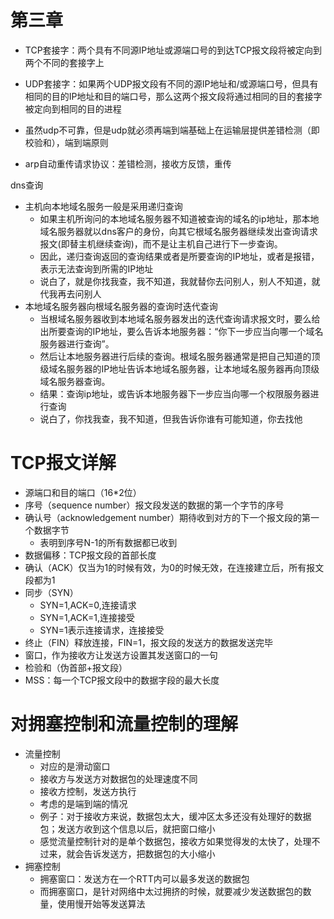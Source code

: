 # 第三章

- TCP套接字：两个具有不同源IP地址或源端口号的到达TCP报文段将被定向到两个不同的套接字上
- UDP套接字：如果两个UDP报文段有不同的源IP地址和/或源端口号，但具有相同的目的IP地址和目的端口号，那么这两个报文段将通过相同的目的套接字被定向到相同的目的进程

- 虽然udp不可靠，但是udp就必须再端到端基础上在运输层提供差错检测（即校验和），端到端原则
- arp自动重传请求协议：差错检测，接收方反馈，重传



dns查询

- 主机向本地域名服务一般是采用递归查询
  - 如果主机所询问的本地域名服务器不知道被查询的域名的ip地址，那本地域名服务器就以dns客户的身份，向其它根域名服务器继续发出查询请求报文(即替主机继续查询)，而不是让主机自己进行下一步查询。
  - 因此，递归查询返回的查询结果或者是所要查询的IP地址，或者是报错，表示无法查询到所需的IP地址
  - 说白了，就是你找我查，我不知道，我就替你去问别人，别人不知道，就代我再去问别人
- 本地域名服务器向根域名服务器的查询时迭代查询
  - 当根域名服务器收到本地域名服务器发出的迭代查询请求报文时，要么给出所要查询的IP地址，要么告诉本地服务器：“你下一步应当向哪一个域名服务器进行查询”。
  - 然后让本地服务器进行后续的查询。根域名服务器通常是把自己知道的顶级域名服务器的IP地址告诉本地域名服务器，让本地域名服务器再向顶级域名服务器查询。
  - 结果：查询ip地址，或告诉本地服务器下一步应当向哪一个权限服务器进行查询
  - 说白了，你找我查，我不知道，但我告诉你谁有可能知道，你去找他



# TCP报文详解

- 源端口和目的端口（16*2位）
- 序号（sequence number）报文段发送的数据的第一个字节的序号
- 确认号（acknowledgement number）期待收到对方的下一个报文段的第一个数据字节
  - 表明到序号N-1的所有数据都已收到
- 数据偏移：TCP报文段的首部长度
- 确认（ACK）仅当为1的时候有效，为0的时候无效，在连接建立后，所有报文段都为1
- 同步（SYN）
  - SYN=1,ACK=0,连接请求
  - SYN=1,ACK=1,连接接受
  - SYN=1表示连接请求，连接接受
- 终止（FIN）释放连接，FIN=1，报文段的发送方的数据发送完毕
- 窗口，作为接收方让发送方设置其发送窗口的一句
- 检验和（伪首部+报文段）
- MSS：每一个TCP报文段中的数据字段的最大长度



# 对拥塞控制和流量控制的理解

- 流量控制
  - 对应的是滑动窗口
  - 接收方与发送方对数据包的处理速度不同
  - 接收方控制，发送方执行
  - 考虑的是端到端的情况
  - 例子：对于接收方来说，数据包太大，缓冲区太多还没有处理好的数据包；发送方收到这个信息以后，就把窗口缩小
  - 感觉流量控制针对的是单个数据包，接收方如果觉得发的太快了，处理不过来，就会告诉发送方，把数据包的大小缩小
- 拥塞控制
  - 拥塞窗口：发送方在一个RTT内可以最多发送的数据包
  - 而拥塞窗口，是针对网络中太过拥挤的时候，就要减少发送数据包的数量，使用慢开始等发送算法


